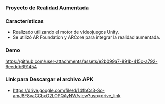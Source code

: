 ### Proyecto de Realidad Aumentada

### Características

- Realizado utilizando el motor de videojuegos Unity.
- Se utilizó AR Foundation y ARCore para integrar la realidad aumentada.

### Demo
https://github.com/user-attachments/assets/e2b099a7-891b-415c-a792-6eeddb691454

### Link para Descargar el archivo APK
- https://drive.google.com/file/d/14fbCs3-So-amJ8F8vaCCbxO2LOPQAyNW/view?usp=drive_link
